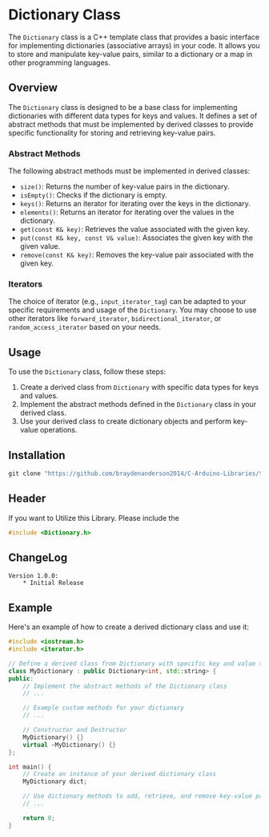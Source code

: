 # Dictionary Class

The `Dictionary` class is a C++ template class that provides a basic interface for implementing dictionaries (associative arrays) in your code. It allows you to store and manipulate key-value pairs, similar to a dictionary or a map in other programming languages.

## Overview

The `Dictionary` class is designed to be a base class for implementing dictionaries with different data types for keys and values. It defines a set of abstract methods that must be implemented by derived classes to provide specific functionality for storing and retrieving key-value pairs.

### Abstract Methods

The following abstract methods must be implemented in derived classes:

- `size()`: Returns the number of key-value pairs in the dictionary.
- `isEmpty()`: Checks if the dictionary is empty.
- `keys()`: Returns an iterator for iterating over the keys in the dictionary.
- `elements()`: Returns an iterator for iterating over the values in the dictionary.
- `get(const K& key)`: Retrieves the value associated with the given key.
- `put(const K& key, const V& value)`: Associates the given key with the given value.
- `remove(const K& key)`: Removes the key-value pair associated with the given key.

### Iterators

The choice of iterator (e.g., `input_iterator_tag`) can be adapted to your specific requirements and usage of the `Dictionary`. You may choose to use other iterators like `forward_iterator`, `bidirectional_iterator`, or `random_access_iterator` based on your needs.

## Usage

To use the `Dictionary` class, follow these steps:

1. Create a derived class from `Dictionary` with specific data types for keys and values.
2. Implement the abstract methods defined in the `Dictionary` class in your derived class.
3. Use your derived class to create dictionary objects and perform key-value operations.

## Installation

```powershell
git clone "https://github.com/braydenanderson2014/C-Arduino-Libraries/tree/main/Dictionary.git"

```
## Header

If you want to Utilize this Library. Please include the 
```cpp 
#include <Dictionary.h> 
```

## ChangeLog
    Version 1.0.0:
        * Initial Release 

## Example

Here's an example of how to create a derived dictionary class and use it:

```cpp
#include <iostream.h>
#include <iterator.h>

// Define a derived class from Dictionary with specific key and value types
class MyDictionary : public Dictionary<int, std::string> {
public:
    // Implement the abstract methods of the Dictionary class
    // ...

    // Example custom methods for your dictionary
    // ...

    // Constructor and Destructor
    MyDictionary() {}
    virtual ~MyDictionary() {}
};

int main() {
    // Create an instance of your derived dictionary class
    MyDictionary dict;

    // Use dictionary methods to add, retrieve, and remove key-value pairs
    // ...

    return 0;
}


```